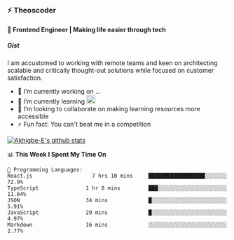 ### ⚡️ Theoscoder
#### 🎨 Frontend Engineer | Making life easier through tech

##### Gist
I am accustomed to working with remote teams and keen on architecting scalable and critically thought-out solutions while focused on customer satisfaction.

- 🔭 I’m currently working on ...
- 🌱 I’m currently learning <code><img height="20" src="https://raw.githubusercontent.com/github/explore/80688e429a7d4ef2fca1e82350fe8e3517d3494d/topics/golang/golang.png"></code>
- 👯 I’m looking to collaborate on making learning resources more accessible
- ⚡ Fun fact: You can't beat me in a competition


[![Akhigbe-E's github stats](https://github-readme-stats.vercel.app/api?username=Akhigbe-E)](https://github.com/Akhigbe-E/github-readme-stats)

<!--START_SECTION:waka-->
📊 **This Week I Spent My Time On** 

```text
💬 Programming Languages: 
React.js                   7 hrs 10 mins     ██████████████████░░░░░░░   72.9% 
TypeScript               1 hr 8 mins         ███░░░░░░░░░░░░░░░░░░░░░░   11.64% 
JSON                     34 mins             █░░░░░░░░░░░░░░░░░░░░░░░░   5.91% 
JavaScript               29 mins             █░░░░░░░░░░░░░░░░░░░░░░░░   4.97% 
Markdown                 16 mins             ░░░░░░░░░░░░░░░░░░░░░░░░░   2.77%

```
<!--END_SECTION:waka-->
